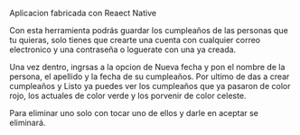 Aplicacion fabricada con Reaect Native

Con esta herramienta podrás guardar los cumpleaños de las personas que tu quieras, solo tienes que crearte una cuenta con cualquier correo electronico y una contraseña o loguerate con una ya creada.

Una vez dentro, ingrsas a la opcion de Nueva fecha y pon el nombre de la persona, el apellido y la fecha de su cumpleaños. Por ultimo de das a crear cumpleaños y Listo ya puedes ver los cumpleaños que ya pasaron de color rojo, los actuales de color verde y los porvenir de color celeste.

Para eliminar uno solo con tocar uno de ellos y darle en aceptar se eliminará.
